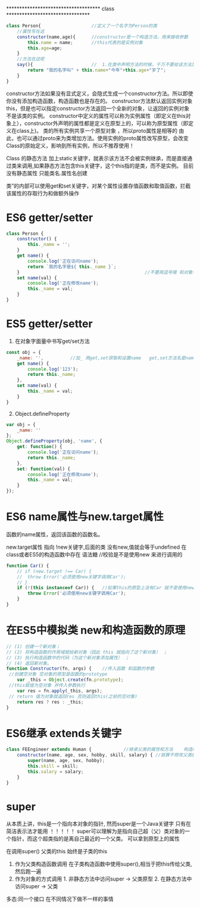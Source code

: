 ************************************ class ********************************
```javascript
class Person{                   //定义了一个名字为Person的类
    //属性写在这
    constructor(name,age){      //constructor是一个构造方法，用来接收参数
        this.name = name;       //this代表的是实例对象
        this.age=age;
    }
    //方法在这呢
    say(){                      //	1.在类中声明方法的时候，千万不要给该方法加上function关键字	2.方法之间不要用逗号分隔，否则会报错
        return "我的名字叫" + this.name+"今年"+this.age+"岁了";
    }
}
```

constructor方法如果没有显式定义，会隐式生成一个constructor方法。所以即使你没有添加构造函数，构造函数也是存在的。
constructor方法默认返回实例对象this，但是也可以指定constructor方法返回一个全新的对象，让返回的实例对象不是该类的实例。
constructor中定义的属性可以称为实例属性（即定义在this对象上），constructor外声明的属性都是定义在原型上的，可以称为原型属性（即定义在class上)。
类的所有实例共享一个原型对象 ，所以proto属性是相等的  由此，也可以通过proto来为类增加方法。使用实例的proto属性改写原型，会改变Class的原始定义，影响到所有实例，所以不推荐使用！


Class 的静态方法
加上static关键字，就表示该方法不会被实例继承，而是直接通过类来调用,如果静态方法包含this关键字，这个this指的是类，而不是实例。
目前没有静态属性 只能类名.属性名创建


类”的内部可以使用get和set关键字，对某个属性设置存值函数和取值函数，拦截该属性的存取行为和做额外操作
# ES6 getter/setter
```javascript
class Person {
	constructor() {
		this._name = '';
	}
	get name() {
		console.log('正在访问name');
		return `我的名字是${ this._name }`;
	}                                               //不要用逗号哦 和对象字面量不一样哦
	set name(val) {
		console.log('正在修改name');
		this._name = val;
	}
}
```

# ES5 getter/setter
1. 在对象字面量中书写get/set方法
```javascript
const obj = {
	_name: '',          //加_ 用get,set获取和设置name   get,set方法名是name,返回和设置_name
	get name() {
		console.log('123');
		return this._name;
	},
	set name(val) {
		this._name = val;
	}
}
```
2. Object.defineProperty
```javascript
var obj = {
	_name: ''
};
Object.defineProperty(obj, 'name', {
	get: function() {
		console.log('正在访问name');
		return this._name;
	},
	set: function(val) {
		console.log('正在修改name');
		this._name = val;
	}
});
```
# ES6 name属性与new.target属性

函数的name属性，返回该函数的函数名。

new.target属性  指向 !new关键字,后面的类   没有new,值就会等于undefined   在class或者ES5的构造函数中存在
语法糖                                  //校验是不是使用new 来进行调用的
```javascript
function Car() {
	// if (new.target !== Car) {
	// 	throw Error('必须使用new关键字调用Car');
	// }
	if (!(this instanceof Car)) {   //如果this的原型上没有Car 就不是使用new关键字调用的Car()
		throw Error('必须使用new关键字调用Car');
	}
}
```

# 在ES5中模拟类   new和构造函数的原理
```javascript
// (1) 创建一个新对象；
// (2) 将构造函数的作用域赋给新对象（因此 this 就指向了这个新对象） ；
// (3) 执行构造函数中的代码（为这个新对象添加属性） ；
// (4) 返回新对象。
function Constructor(fn, args) {	//传入函数 和函数的参数
 //创建空对象 空对象的原型是函数的prototype
	var _this = Object.create(fn.prototype);
 //this赋值为空对象 并传入参数执行
	var res = fn.apply(_this, args);
 // return 值为对象就返回res 否则返回this(之前的空对象)
	return res ? res : _this;
}
```

# ES6继承 extends关键字
```javascript
class FEEngineer extends Human { 			//继承父类的属性和方法	构造时传入父类的属性 然后用super()可以调用 进行修改
	constructor(name, age, sex, hobby, skill, salary) {	//就算不修改父类的属性也要调用super() 继承父类的属性
		super(name, age, sex, hobby);
		this.skill = skill;
		this.salary = salary;
	}
}
```
# super
 从本质上讲，this是一个指向本对象的指针, 然而super是一个Java关键字 只有在简洁表示法才能用 ！！！！！
 super可以理解为是指向自己超（父）类对象的一个指针，而这个超类指的是离自己最近的一个父类。  可以拿到原型上的属性

在调用super() 父类的this 始终是子类的this
1. 作为父类构造函数调用  在子类构造函数中使用super(),相当于把this传给父类,然后跑一遍
2. 作为对象的方式调用	1. 非静态方法中访问super -> 父类原型		2. 在静态方法中访问super -> 父类

多态:同一个接口 在不同情况下做不一样的事情
